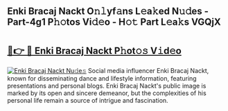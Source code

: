 ## Enki Bracaj Nackt O𝚗𝚕yf𝚊ns L𝚎a𝚔ed N𝚞𝚍es - Part-4g1 P𝚑𝚘tos Vi𝚍𝚎o - H𝚘𝚝 Part L𝚎a𝚔s VGQjX

# <h2><a href="http://kf5oex.oniu.top/?m=Enki+Bracaj+Nackt">🔗👉 🔴 Enki Bracaj Nackt P𝚑ot𝚘𝚜 V𝚒d𝚎o</a></h2>

[![Enki Bracaj Nackt Nu𝚍e𝚜](https://i.imgur.com/0qMVB7G.gif)](http://kf5oex.oniu.top/?m=Enki+Bracaj+Nackt)
Social media influencer Enki Bracaj Nackt, known for disseminating dance and lifestyle information, featuring presentations and personal blogs. Enki Bracaj Nackt's public image is marked by its open and sincere demeanor, but the complexities of his personal life remain a source of intrigue and fascination.  
